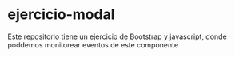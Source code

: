 # ejercicio-modal
Este repositorio tiene un ejercicio de Bootstrap y javascript, donde poddemos monitorear eventos de este componente
